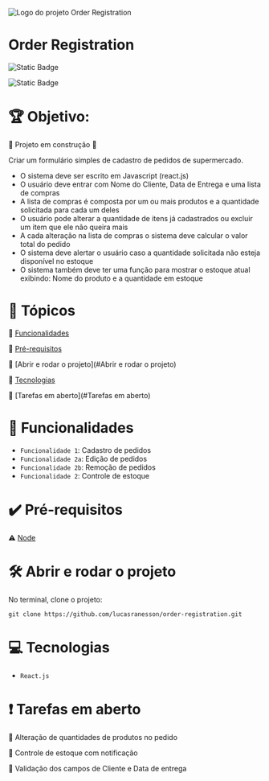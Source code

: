 ![Logo do projeto Order Registration](https://github.com/lucasranesson/order-registration/assets/20648513/ce62978c-fca0-44ac-b7f1-458c15a1bc42)
<h1> Order Registration </h1>

![Static Badge](https://img.shields.io/badge/order_registration-v1.0-blue)

![Static Badge](https://img.shields.io/badge/Status-%20Em%20Desenvolvimento-green)

# :trophy: Objetivo: 
:construction: Projeto em construção :construction:

Criar um formulário simples de cadastro de pedidos de supermercado.

* O sistema deve ser escrito em Javascript (react.js)
* O usuário deve entrar com Nome do Cliente, Data de Entrega e uma lista de compras
* A lista de compras é composta por um ou mais produtos e a quantidade solicitada para cada um deles
* O usuário pode alterar a quantidade de itens já cadastrados ou excluir um item que ele não queira mais
* A cada alteração na lista de compras o sistema deve calcular o valor total do pedido
* O sistema deve alertar o usuário caso a quantidade solicitada não esteja disponível no estoque
* O sistema também deve ter uma função para mostrar o estoque atual exibindo: Nome do produto e a quantidade em estoque



# :memo: Tópicos

:small_blue_diamond: [Funcionalidades](#Funcionalidades)

:small_blue_diamond: [Pré-requisitos](#Pré-requisitos)

:small_blue_diamond: [Abrir e rodar o projeto](#Abrir e rodar o projeto)

:small_blue_diamond: [Tecnologias](#Tecnologias)

:small_blue_diamond: [Tarefas em aberto](#Tarefas em aberto)




# :hammer: Funcionalidades

- `Funcionalidade 1`: Cadastro de pedidos
- `Funcionalidade 2a`: Edição de pedidos
- `Funcionalidade 2b`: Remoção de pedidos
- `Funcionalidade 2`: Controle de estoque



# :heavy_check_mark: Pré-requisitos

:warning: [Node](https://nodejs.org/en/download/)




# 🛠️ Abrir e rodar o projeto

No terminal, clone o projeto: 

```
git clone https://github.com/lucasranesson/order-registration.git
```





# :computer: Tecnologias

- ``React.js``



# :heavy_exclamation_mark: Tarefas em aberto

:memo: Alteração de quantidades de produtos no pedido 

:memo: Controle de estoque com notificação 

:memo: Validação dos campos de Cliente e Data de entrega 
